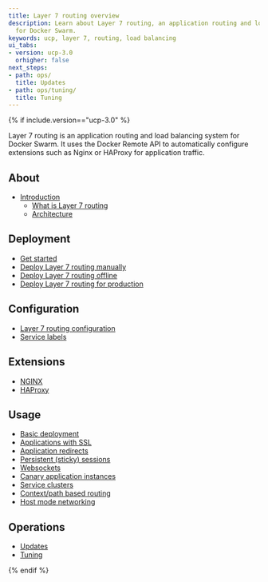 ```yaml
---
title: Layer 7 routing overview
description: Learn about Layer 7 routing, an application routing and load balancing system
  for Docker Swarm.
keywords: ucp, layer 7, routing, load balancing
ui_tabs:
- version: ucp-3.0
  orhigher: false
next_steps:
- path: ops/
  title: Updates
- path: ops/tuning/
  title: Tuning
---
```

{% if include.version=="ucp-3.0" %}

Layer 7 routing is an application routing and load balancing system for Docker Swarm. It uses
the Docker Remote API to automatically configure extensions such as Nginx or HAProxy for
application traffic.

## About

- [Introduction](intro/index.md)
  - [What is Layer 7 routing](intro/index.md)
  - [Architecture](intro/architecture.md)

## Deployment

- [Get started](install/index.md)
- [Deploy Layer 7 routing manually](install/manual-deployment.md)
- [Deploy Layer 7 routing offline](install/offline.md)
- [Deploy Layer 7 routing for production](install/production.md)

## Configuration

- [Layer 7 routing configuration](configuration/index.md)
- [Service labels](configuration/service-labels.md)

## Extensions

- [NGINX](extensions/nginx.md)
- [HAProxy](extensions/haproxy.md)

## Usage

- [Basic deployment](usage/index.md)
- [Applications with SSL](usage/ssl.md)
- [Application redirects](usage/redirects.md)
- [Persistent (sticky) sessions](usage/sessions.md)
- [Websockets](usage/websockets.md)
- [Canary application instances](usage/canary.md)
- [Service clusters](usage/service-clusters.md)
- [Context/path based routing](usage/context.md)
- [Host mode networking](usage/host-mode-networking.md)

## Operations

- [Updates](ops/index.md)
- [Tuning](ops/tuning.md)

{% endif %}
